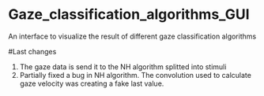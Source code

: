 # Gaze_classification_algorithms_GUI
An interface to visualize the result of different gaze classification algorithms

#Last changes
1. The gaze data is send it to the NH algorithm splitted into stimuli
2. Partially fixed a bug in NH algorithm. The convolution used to calculate gaze velocity was creating a fake last value.
